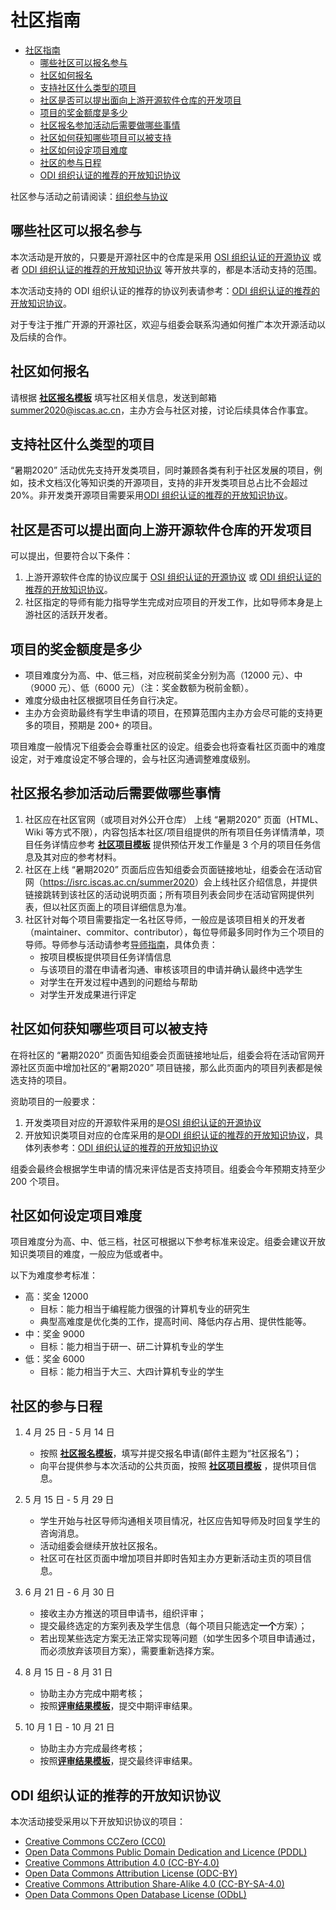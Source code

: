 # 社区指南

<!-- TOC -->

- [社区指南](#社区指南)
    - [哪些社区可以报名参与](#哪些社区可以报名参与)
    - [社区如何报名](#社区如何报名)
    - [支持社区什么类型的项目](#支持社区什么类型的项目)
    - [社区是否可以提出面向上游开源软件仓库的开发项目](#社区是否可以提出面向上游开源软件仓库的开发项目)
    - [项目的奖金额度是多少](#项目的奖金额度是多少)
    - [社区报名参加活动后需要做哪些事情](#社区报名参加活动后需要做哪些事情)
    - [社区如何获知哪些项目可以被支持](#社区如何获知哪些项目可以被支持)
    - [社区如何设定项目难度](#社区如何设定项目难度)
    - [社区的参与日程](#社区的参与日程)
    - [ODI 组织认证的推荐的开放知识协议](#odi-组织认证的推荐的开放知识协议)

<!-- /TOC -->

社区参与活动之前请阅读：[组织参与协议](https://isrc.iscas.ac.cn/summer2020/help/assets/community-rules.txt)

## 哪些社区可以报名参与

本次活动是开放的，只要是开源社区中的仓库是采用 [OSI 组织认证的开源协议](https://opensource.org/licenses) 或者 [ODI 组织认证的推荐的开放知识协议](https://opendefinition.org/licenses/) 等开放共享的，都是本活动支持的范围。

本次活动支持的 ODI 组织认证的推荐的协议列表请参考：[ODI 组织认证的推荐的开放知识协议](#odi-组织认证的推荐的开放知识协议)。

对于专注于推广开源的开源社区，欢迎与组委会联系沟通如何推广本次开源活动以及后续的合作。

## 社区如何报名

请根据 [**社区报名模板**](https://isrc.iscas.ac.cn/summer2020/help/assets/社区报名模板.txt) 填写社区相关信息，发送到邮箱 summer2020@iscas.ac.cn，主办方会与社区对接，讨论后续具体合作事宜。

## 支持社区什么类型的项目

“暑期2020” 活动优先支持开发类项目，同时兼顾各类有利于社区发展的项目，例如，技术文档汉化等知识类的开源项目，支持的非开发类项目总占比不会超过 20%。非开发类开源项目需要采用[ODI 组织认证的推荐的开放知识协议](#odi-组织认证的推荐的开放知识协议)。

## 社区是否可以提出面向上游开源软件仓库的开发项目

可以提出，但要符合以下条件：

1. 上游开源软件仓库的协议应属于 [OSI 组织认证的开源协议](https://opensource.org/licenses) 或 [ODI 组织认证的推荐的开放知识协议](#odi-组织认证的推荐的开放知识协议)。
2. 社区指定的导师有能力指导学生完成对应项目的开发工作，比如导师本身是上游社区的活跃开发者。

## 项目的奖金额度是多少

- 项目难度分为高、中、低三档，对应税前奖金分别为高（12000 元）、中（9000 元）、低（6000 元）（注：奖金数额为税前金额）。
- 难度分级由社区根据项目任务自行决定。
- 主办方会资助最终有学生申请的项目，在预算范围内主办方会尽可能的支持更多的项目，预期是 200+ 的项目。

项目难度一般情况下组委会会尊重社区的设定。组委会也将查看社区页面中的难度设定，对于难度设定不够合理的，会与社区沟通调整难度级别。

## 社区报名参加活动后需要做哪些事情

1. 社区应在社区官网（或项目对外公开仓库） 上线 “暑期2020” 页面（HTML、Wiki 等方式不限），内容包括本社区/项目组提供的所有项目任务详情清单，项目任务详情应参考 [**社区项目模板**](https://isrc.iscas.ac.cn/summer2020/help/assets/社区项目模板.txt) 提供预估开发工作量是 3 个月的项目任务信息及其对应的参考材料。
2. 社区在上线 “暑期2020” 页面后应告知组委会页面链接地址，组委会在活动官网（<https://isrc.iscas.ac.cn/summer2020>）会上线社区介绍信息，并提供链接跳转到该社区的活动说明页面；所有项目列表会同步在活动官网提供列表，但以社区页面上的项目详细信息为准。
3. 社区针对每个项目需要指定一名社区导师，一般应是该项目相关的开发者（maintainer、commitor、contributor），每位导师最多同时作为三个项目的导师。导师参与活动请参考[导师指南](mentor.md)，具体负责：
   - 按项目模板提供项目任务详情信息
   - 与该项目的潜在申请者沟通、审核该项目的申请并确认最终中选学生
   - 对学生在开发过程中遇到的问题给与帮助
   - 对学生开发成果进行评定

## 社区如何获知哪些项目可以被支持

在将社区的 “暑期2020” 页面告知组委会页面链接地址后，组委会将在活动官网开源社区页面中增加社区的“暑期2020” 项目链接，那么此页面内的项目列表都是候选支持的项目。

资助项目的一般要求：

1. 开发类项目对应的开源软件采用的是[OSI 组织认证的开源协议](https://opensource.org/licenses)
2. 开放知识类项目对应的仓库采用的是[ODI 组织认证的推荐的开放知识协议](https://opendefinition.org/licenses/)，具体列表参考：[ODI 组织认证的推荐的开放知识协议](#odi-组织认证的推荐的开放知识协议)

组委会最终会根据学生申请的情况来评估是否支持项目。组委会今年预期支持至少 200 个项目。

## 社区如何设定项目难度

项目难度分为高、中、低三档，社区可根据以下参考标准来设定。组委会建议开放知识类项目的难度，一般应为低或者中。

以下为难度参考标准：

- 高：奖金 12000
  - 目标：能力相当于编程能力很强的计算机专业的研究生
  - 典型高难度是优化类的工作，提高时间、降低内存占用、提供性能等。
- 中：奖金 9000
  - 目标：能力相当于研一、研二计算机专业的学生
- 低：奖金 6000
  - 目标：能力相当于大三、大四计算机专业的学生

## 社区的参与日程

1. 4 月 25 日 - 5 月 14 日

   - 按照 [**社区报名模板**](https://isrc.iscas.ac.cn/summer2020/help/assets/社区报名模板.txt)，填写并提交报名申请(邮件主题为“社区报名”)；
   - 向平台提供参与本次活动的公共页面，按照 [**社区项目模板**](https://isrc.iscas.ac.cn/summer2020/help/assets/社区项目模板.txt) ，提供项目信息。

2. 5 月 15 日 - 5 月 29 日

   - 学生开始与社区导师沟通相关项目情况，社区应告知导师及时回复学生的咨询消息。
   - 活动组委会继续开放社区报名。
   - 社区可在社区页面中增加项目并即时告知主办方更新活动主页的项目信息。

3. 6 月 21 日 - 6 月 30 日

   - 接收主办方推送的项目申请书，组织评审；
   - 提交最终选定的方案列表及学生信息（每个项目只能选定**一个**方案）；
   - 若出现某些选定方案无法正常实现等问题（如学生因多个项目申请通过，而必须放弃该项目方案），需要重新选择方案。

4. 8 月 15 日 - 8 月 31 日

   - 协助主办方完成中期考核；
   - 按照[**评审结果模板**](https://isrc.iscas.ac.cn/summer2020/help/assets/评审结果模板.txt)，提交中期评审结果。

5. 10 月 1 日 - 10 月 21 日

   - 协助主办方完成最终考核；
   - 按照[**评审结果模板**](https://isrc.iscas.ac.cn/summer2020/help/assets/评审结果模板.txt)，提交最终评审结果。

## ODI 组织认证的推荐的开放知识协议

本次活动接受采用以下开放知识协议的项目：

- [Creative Commons CCZero (CC0)](https://opendefinition.org/licenses/cc-zero)
- [Open Data Commons Public Domain Dedication and Licence (PDDL)](https://opendefinition.org/licenses/odc-pddl)
- [Creative Commons Attribution 4.0 (CC-BY-4.0)](https://opendefinition.org/licenses/cc-by)
- [Open Data Commons Attribution License (ODC-BY)](https://opendefinition.org/licenses/odc-by)
- [Creative Commons Attribution Share-Alike 4.0 (CC-BY-SA-4.0)](https://opendefinition.org/licenses/cc-by-sa)
- [Open Data Commons Open Database License (ODbL)](https://opendefinition.org/licenses/odc-odbl)
